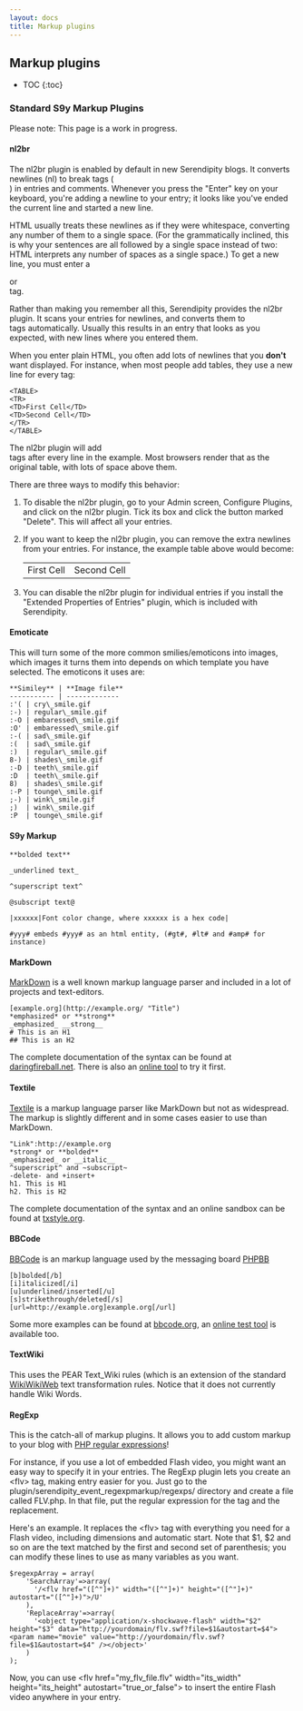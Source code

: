 ```yaml
---
layout: docs
title: Markup plugins
---
```


<h2>Markup plugins</h2>

* TOC
{:toc}

### Standard S9y Markup Plugins

Please note: This page is a work in progress.

#### nl2br

The nl2br plugin is enabled by default in new Serendipity blogs.  It converts newlines (nl) to break tags (<br/>) in entries and comments.  Whenever you press the "Enter" key on your keyboard, you're adding a newline to your entry; it looks like you've ended the current line and started a new line.

HTML usually treats these newlines as if they were whitespace, converting any number of them to a single space.  (For the grammatically inclined, this is why your sentences are all followed by a single space instead of two: HTML interprets any number of spaces as a single space.)  To get a new line, you must enter a <P> or <BR /> tag.

Rather than making you remember all this, Serendipity provides the nl2br plugin.  It scans your entries for newlines, and converts them to <BR /> tags automatically. Usually this results in an entry that looks as you expected, with new lines where you entered them.

When you enter plain HTML, you often add lots of newlines that you **don't** want displayed.  For instance, when most people add tables, they use a new line for every tag:

    <TABLE>
    <TR>
    <TD>First Cell</TD>
    <TD>Second Cell</TD>
    </TR>
    </TABLE>

The nl2br plugin will add <BR /> tags after every line in the example.  Most browsers render that as the original table, with lots of space above them.

There are three ways to modify this behavior:

 1. To disable the nl2br plugin, go to your Admin screen, Configure Plugins, and click on the nl2br plugin.  Tick its box and click the button marked "Delete".  This will affect all your entries.
 2. If you want to keep the nl2br plugin, you can remove the extra newlines from your entries.  For instance, the example table above would become:

    <TABLE><TR><TD>First Cell</TD><TD>Second Cell</TD></TR></TABLE>

 3. You can disable the nl2br plugin for individual entries if you install the "Extended Properties of Entries" plugin, which is included with Serendipity.


#### Emoticate

This will turn some of the more common smilies/emoticons into images, which images it turns them into depends on which template you have selected. The emoticons it uses are:

    **Similey** | **Image file**
    ----------- | -------------
    :'( | cry\_smile.gif
    :-) | regular\_smile.gif
    :-O | embaressed\_smile.gif
    :O' | embaressed\_smile.gif
    :-( | sad\_smile.gif
    :(  | sad\_smile.gif
    :)  | regular\_smile.gif
    8-) | shades\_smile.gif
    :-D | teeth\_smile.gif
    :D  | teeth\_smile.gif
    8)  | shades\_smile.gif
    :-P | tounge\_smile.gif
    ;-) | wink\_smile.gif
    ;)  | wink\_smile.gif
    :P  | tounge\_smile.gif

#### S9y Markup

    **bolded text**

    _underlined text_

    ^superscript text^

    @subscript text@

    |xxxxxx|Font color change, where xxxxxx is a hex code|

    #yyy# embeds #yyy# as an html entity, (#gt#, #lt# and #amp# for instance)

#### MarkDown

[MarkDown](https://daringfireball.net/projects/markdown/) is a well known markup language parser and included in a lot of projects and text-editors. 

    [example.org](http://example.org/ "Title")
    *emphasized* or **strong**
    _emphasized_ __strong__
    # This is an H1
    ## This is an H2

The complete documentation of the syntax can be found at [daringfireball.net](https://daringfireball.net/projects/markdown/syntax). There is also an [online tool](https://daringfireball.net/projects/markdown/dingus) to try it first.

#### Textile

[Textile](https://github.com/textile/php-textile/blob/master/README.textile) is a markup language parser like MarkDown but not as widespread. The markup is slightly different and in some cases easier to use than MarkDown.

    "Link":http://example.org
    *strong* or **bolded**
    _emphasized_ or __italic__
    ^superscript^ and ~subscript~
    -delete- and +insert+
    h1. This is H1
    h2. This is H2

The complete documentation of the syntax and an online sandbox can be found at [txstyle.org](http://txstyle.org).

#### BBCode

[BBCode](http://php.net/manual/en/book.bbcode.php) is an markup language used by the messaging board [PHPBB](http://www.phpbb.com/)

    [b]bolded[/b]
    [i]italicized[/i]
    [u]underlined/inserted[/u]
    [s]strikethrough/deleted[/s]
    [url=http://example.org]example.org[/url]

Some more examples can be found at [bbcode.org](http://www.bbcode.org/reference.php), an [online test tool](http://www.bbcode.org/playground.php) is available too.

#### TextWiki

This uses the PEAR Text\_Wiki rules (which is an extension of the standard [WikiWikiWeb](http://www.c2.com/) text transformation rules. Notice that it does not currently handle Wiki Words.

#### RegExp

This is the catch-all of markup plugins. It allows you to add custom markup to your blog with [PHP regular expressions](http://us2.php.net/manual/en/function.preg-replace.php)!

For instance, if you use a lot of embedded Flash video, you might want an easy way to specify it in your entries. The RegExp plugin lets you create an \<flv\> tag, making entry easier for you. Just go to the plugin/serendipity\_event\_regexpmarkup/regexps/ directory and create a file called FLV.php. In that file, put the regular expression for the tag and the replacement.

Here's an example. It replaces the \<flv\> tag with everything you need for a Flash video, including dimensions and automatic start. Note that \$1, \$2 and so on are the text matched by the first and second set of parenthesis; you can modify these lines to use as many variables as you want.

    $regexpArray = array(
        'SearchArray'=>array(
          '/<flv href="([^"]+)" width="([^"]+)" height="([^"]+)" autostart="([^"]+)">/U'
        ),
        'ReplaceArray'=>array(
          '<object type="application/x-shockwave-flash" width="$2" height="$3" data="http://yourdomain/flv.swf?file=$1&autostart=$4"><param name="movie" value="http://yourdomain/flv.swf?file=$1&autostart=$4" /></object>'
        )
    );

Now, you can use \<flv href="my\_flv\_file.flv" width="its\_width" height="its\_height" autostart="true\_or\_false"\> to insert the entire Flash video anywhere in your entry.
